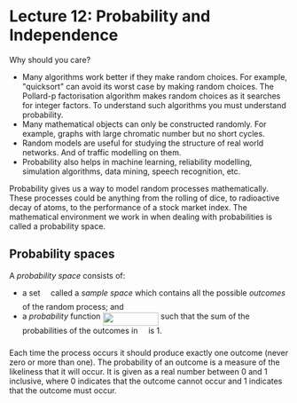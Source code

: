 # Lecture 12: Probability and Independence

Why should you care?

- Many algorithms work better if they make random choices. For example,
  "quicksort" can avoid its worst case by making random choices. The Pollard-p
  factorisation algorithm makes random choices as it searches for integer
  factors. To understand such algorithms you must understand probability.
- Many mathematical objects can only be constructed randomly. For example,
  graphs with large chromatic number but no short cycles.
- Random models are useful for studying the structure of real world networks.
  And of traffic modelling on them.
- Probability also helps in machine learning, reliability modelling, simulation
  algorithms, data mining, speech recognition, etc.

Probability gives us a way to model random processes mathematically. These
processes could be anything from the rolling of dice, to radioactive decay of
atoms, to the performance of a stock market index. The mathematical environment
we work in when dealing with probabilities is called a probability space.

## Probability spaces

A _probability space_ consists of:

- a set <img src="/lectures/tex/e257acd1ccbe7fcb654708f1a866bfe9.svg?invert_in_darkmode&sanitize=true" align=middle width=11.027402099999989pt height=22.465723500000017pt/> called a _sample space_ which contains all the possible _outcomes_
  of the random process; and
- a _probability_ function <img src="/lectures/tex/dae2fb2d51b864f3b89cdf9bdc2d9c6d.svg?invert_in_darkmode&sanitize=true" align=middle width=100.79876069999997pt height=24.65753399999998pt/> such that the sum of the
  probabilities of the outcomes in <img src="/lectures/tex/e257acd1ccbe7fcb654708f1a866bfe9.svg?invert_in_darkmode&sanitize=true" align=middle width=11.027402099999989pt height=22.465723500000017pt/> is 1.

Each time the process occurs it should produce exactly one outcome (never zero
or more than one). The probability of an outcome is a measure of the likeliness
that it will occur. It is given as a real number between 0 and 1 inclusive,
where 0 indicates that the outcome cannot occur and 1 indicates that the outcome
must occur.
